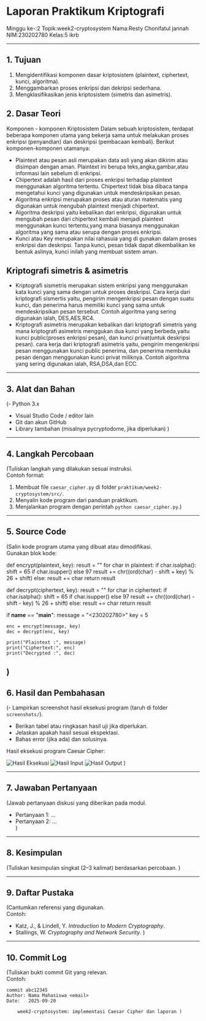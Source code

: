 # Laporan Praktikum Kriptografi
Minggu ke-:2 Topik:week2-cryptosystem Nama:Resty Chonifatul jannah  NIM:230202780 Kelas:5 ikrb

---

## 1. Tujuan
1. Mengidentifikasi komponen dasar kriptosistem (plaintext, ciphertext, kunci, algoritma).
2. Menggambarkan proses enkripsi dan dekripsi sederhana.
3. Mengklasifikasikan jenis kriptosistem (simetris dan asimetris).

## 2. Dasar Teori
Komponen - komponen Kriptosistem
Dalam  sebuah kriptosistem, terdapat beberapa komponen utama yang bekerja sama untuk melakukan proses enkripsi (penyandian) dan deskripsi (pembacaan kembali). Berikut komponen-komponen utamanya:
- Plaintext atau pesan asli merupakan data asli yang akan dikirim atau disimpan dengan aman.
Plaintext ini berupa teks,angka,gambar,atau informasi lain sebelum di enkripsi.
- Chipertext adalah hasil dari proses enkripsi terhadap plaintext menggunakan algoritma tertentu. Chipertext tidak bisa dibaca tanpa mengetahui kunci yang digunakan untuk mendeskripsikan pesan.
- Algoritma enkripsi merupakan proses atau aturan matematis yang digunakan untuk mengubah plaintext menjadi chipertext.
- Algoritma deskripsi yaitu kebalikan dari enkripsi, digunakan untuk mengubah pesan dari chipertext kembali menjadi plaintext menggunakan kunci tertentu,yang mana biasanya menggunakan algoritma yang sama atau serupa dengan proses enkripsi.
- Kunci atau Key merupakan nilai rahasuia yang di gunakan dalam proses enkripsi dan deskripsi. Tanpa kunci, pesan tidak dapat dikembalikan ke bentuk aslinya, kunci inilah yang membuat sistem aman.
## Kriptografi simetris & asimetris
- Kriptografi sismetris merupakan sistem enkripsi yang menggunakan kata kunci yang sama dengan untuk proses deskripsi. Cara kerja dari kriptografi sismertis yaitu, pengirim mengenkripsi pesan dengan suatu kunci, dan penerima harus memiliki kunci yang sama untuk mendeskripsikan pesan tersebut. Contoh algoritma yang sering digunakan ialah, DES,AES,RC4.
- Kriptografi asimetris merupakan kebalikan dari kriptografi simetris yang mana kriptografi asimetris menggukan dua kunci yang berbeda,yaitu kunci public(proses enkripsi pesan), dan kunci privat(untuk deskripsi pesan). cara kerja dari kriptografi asimetris yaitu, pengirim mengenkripsi pesan menggunakan kunci public penerima, dan penerima membuka pesan dengan menggunakan kunci privat miliknya. Contoh algoritma yang sering digunakan ialah, RSA,DSA,dan ECC.
  
---

## 3. Alat dan Bahan
(- Python 3.x  
- Visual Studio Code / editor lain  
- Git dan akun GitHub  
- Library tambahan (misalnya pycryptodome, jika diperlukan)  )

---

## 4. Langkah Percobaan
(Tuliskan langkah yang dilakukan sesuai instruksi.  
Contoh format:
1. Membuat file `caesar_cipher.py` di folder `praktikum/week2-cryptosystem/src/`.
2. Menyalin kode program dari panduan praktikum.
3. Menjalankan program dengan perintah `python caesar_cipher.py`.)

---

## 5. Source Code
(Salin kode program utama yang dibuat atau dimodifikasi.  
Gunakan blok kode:

def encrypt(plaintext, key):
    result = ""
    for char in plaintext:
        if char.isalpha():
            shift = 65 if char.isupper() else 97
            result += chr((ord(char) - shift + key) % 26 + shift)
        else:
            result += char
    return result

def decrypt(ciphertext, key):
    result = ""
    for char in ciphertext:
        if char.isalpha():
            shift = 65 if char.isupper() else 97
            result += chr((ord(char) - shift - key) % 26 + shift)
        else:
            result += char
    return result

if __name__ == "__main__":
    message = "<230202780><Resty Chonifatul Jannah>"
    key = 5

    enc = encrypt(message, key)
    dec = decrypt(enc, key)

    print("Plaintext :", message)
    print("Ciphertext:", enc)
    print("Decrypted :", dec)
)
---

## 6. Hasil dan Pembahasan
(- Lampirkan screenshot hasil eksekusi program (taruh di folder `screenshots/`).  
- Berikan tabel atau ringkasan hasil uji jika diperlukan.  
- Jelaskan apakah hasil sesuai ekspektasi.  
- Bahas error (jika ada) dan solusinya. 

Hasil eksekusi program Caesar Cipher:

![Hasil Eksekusi](screenshots/output.png)
![Hasil Input](screenshots/input.png)
![Hasil Output](screenshots/output.png)
)

---

## 7. Jawaban Pertanyaan
(Jawab pertanyaan diskusi yang diberikan pada modul.  
- Pertanyaan 1: …  
- Pertanyaan 2: …  
)
---

## 8. Kesimpulan
(Tuliskan kesimpulan singkat (2–3 kalimat) berdasarkan percobaan.  )

---

## 9. Daftar Pustaka
(Cantumkan referensi yang digunakan.  
Contoh:  
- Katz, J., & Lindell, Y. *Introduction to Modern Cryptography*.  
- Stallings, W. *Cryptography and Network Security*.  )

---

## 10. Commit Log
(Tuliskan bukti commit Git yang relevan.  
Contoh:
```
commit abc12345
Author: Nama Mahasiswa <email>
Date:   2025-09-20

    week2-cryptosystem: implementasi Caesar Cipher dan laporan )
```
